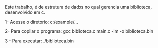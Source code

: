 Este trabalho, é de estrutura de dados no qual gerencia uma biblioteca, desenvolvido em c.

1- Acesse o diretorio:
    c:/example/...

2- Para copilar o programa:
    gcc biblioteca.c main.c -lm -o biblioteca.bin

3 - Para executar:
    ./biblioteca.bin
